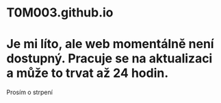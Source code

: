# T0M003.github.io
# Je mi líto, ale web momentálně není dostupný. Pracuje se na aktualizaci a může to trvat až 24 hodin.
Prosím o strpení
